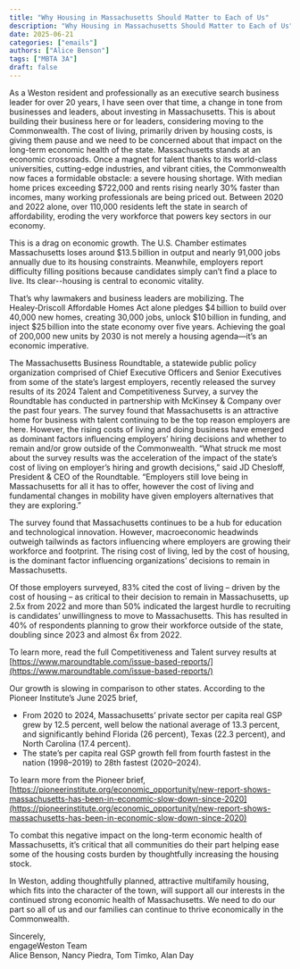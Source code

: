 ```yaml
---
title: "Why Housing in Massachusetts Should Matter to Each of Us" 
description: "Why Housing in Massachusetts Should Matter to Each of Us"
date: 2025-06-21
categories: ["emails"]
authors: ["Alice Benson"]
tags: ["MBTA 3A"]
draft: false
---
```


As a Weston resident and professionally as an executive search business leader for over 20 years, I have seen over that time, a change in tone from businesses and leaders, about investing in Massachusetts. This is about building their business here or for leaders, considering moving to the Commonwealth. The cost of living, primarily driven by housing costs, is giving them pause and we need to be concerned about that impact on the long-term economic health of the state.
Massachusetts stands at an economic crossroads. Once a magnet for talent thanks to its world-class universities, cutting-edge industries, and vibrant cities, the Commonwealth now faces a formidable obstacle: a severe housing shortage. With median home prices exceeding $722,000 and rents rising nearly 30% faster than incomes, many working professionals are being priced out. Between 2020 and 2022 alone, over 110,000 residents left the state in search of affordability, eroding the very workforce that powers key sectors in our economy.

This is a drag on economic growth. The U.S. Chamber estimates Massachusetts loses around $13.5 billion in output and nearly 91,000 jobs annually due to its housing constraints. Meanwhile, employers report difficulty filling positions because candidates simply can’t find a place to live. Its clear--housing is central to economic vitality.

That’s why lawmakers and business leaders are mobilizing. The Healey‑Driscoll Affordable Homes Act alone pledges $4 billion to build over 40,000 new homes, creating 30,000 jobs, unlock $10 billion in funding, and inject $25 billion into the state economy over five years. Achieving the goal of 200,000 new units by 2030 is not merely a housing agenda—it’s an economic imperative.

The Massachusetts Business Roundtable, a statewide public policy organization comprised of Chief Executive Officers and Senior Executives from some of the state’s largest employers, recently released the survey results of its 2024 Talent and Competitiveness Survey, a survey the Roundtable has conducted in partnership with McKinsey & Company over the past four years. The survey found that Massachusetts is an attractive home for business with talent continuing to be the top reason employers are here. However, the rising costs of living and doing business have emerged as dominant factors influencing employers’ hiring decisions and whether to remain and/or grow outside of the Commonwealth. “What struck me most about the survey results was the acceleration of the impact of the state’s cost of living on employer’s hiring and growth decisions,” said JD Chesloff, President & CEO of the Roundtable. “Employers still love being in Massachusetts for all it has to offer, however the cost of living and fundamental changes in mobility have given employers alternatives that they are exploring.”

The survey found that Massachusetts continues to be a hub for education and technological innovation. However, macroeconomic headwinds outweigh tailwinds as factors influencing where employers are growing their workforce and footprint. The rising cost of living, led by the cost of housing, is the dominant factor influencing organizations’ decisions to remain in Massachusetts.

Of those employers surveyed, 83% cited the cost of living – driven by the cost of housing – as critical to their decision to remain in Massachusetts, up 2.5x from 2022 and more than 50% indicated the largest hurdle to recruiting is candidates’ unwillingness to move to Massachusetts. This has resulted in 40% of respondents planning to grow their workforce outside of the state, doubling since 2023 and almost 6x from 2022.

To learn more, read the full Competitiveness and Talent survey results at [https://www.maroundtable.com/issue-based-reports/](https://www.maroundtable.com/issue-based-reports/)

Our growth is slowing in comparison to other states. According to the Pioneer Institute’s June 2025 brief,
- From 2020 to 2024, Massachusetts’ private sector per capita real GSP grew by 12.5 percent, well below the national average of 13.3 percent, and significantly behind Florida (26 percent), Texas (22.3 percent), and North Carolina (17.4 percent).
- The state’s per capita real GSP growth fell from fourth fastest in the nation (1998–2019) to 28th fastest (2020–2024).

To learn more from the Pioneer brief, [https://pioneerinstitute.org/economic_opportunity/new-report-shows-massachusetts-has-been-in-economic-slow-down-since-2020](https://pioneerinstitute.org/economic_opportunity/new-report-shows-massachusetts-has-been-in-economic-slow-down-since-2020)

To combat this negative impact on the long-term economic health of Massachusetts, it’s critical that all communities do their part helping ease some of the housing costs burden by thoughtfully increasing the housing stock.


In Weston, adding thoughtfully planned, attractive multifamily housing, which fits into the character of the town, will support all our interests in the continued strong economic health of Massachusetts. We need to do our part so all of us and our families can continue to thrive economically in the Commonwealth.

Sincerely,  
engageWeston Team  
Alice Benson, Nancy Piedra, Tom Timko, Alan Day


